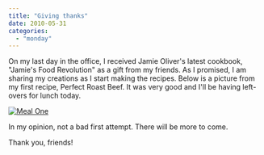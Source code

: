 ```yaml
---
title: "Giving thanks"
date: 2010-05-31
categories: 
  - "monday"
---
```


On my last day in the office, I received Jamie Oliver's latest cookbook, "Jamie's Food Revolution" as a gift from my friends. As I promised, I am sharing my creations as I start making the recipes. Below is a picture from my first recipe, Perfect Roast Beef. It was very good and I'll be having left-overs for lunch today.

[![](http://chancestobegreat.files.wordpress.com/2010/05/img_0003.jpg?w=300 "Meal One")](http://chancestobegreat.files.wordpress.com/2010/05/img_0003.jpg)

In my opinion, not a bad first attempt. There will be more to come.

Thank you, friends!
